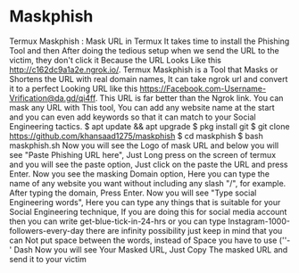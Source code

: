 # Maskphish
Termux Maskphish : Mask URL in Termux  It takes time to install the Phishing Tool and then After doing the tedious setup when we send the URL to the victim, they don't click it Because the URL Looks Like this http://c162dc9a1a2e.ngrok.io/. Termux Maskphish is a Tool that Masks or Shortens the URL with real domain names, It can take ngrok url and convert it to a perfect Looking URL like this https://Facebook.com-Username-Vrification@da.gd/qi4ff. This URL is far better than the Ngrok link.  You can mask any URL with This tool, You can add any website name at the start and you can even add keywords so that it can match to your Social Engineering tactics.   $ apt update &amp;&amp; apt upgrade $ pkg install git $ git clone https://github.com/khansaad1275/maskphish $ cd maskphish $ bash maskphish.sh  Now you will see the Logo of mask URL and below you will see "Paste Phishing URL here", Just Long press on the screen of termux and you will see the paste option, Just click on the paste the URL and press Enter. Now you see the masking Domain option, Here you can type the name of any website you want without including any slash "/", for example. After typing the domain, Press Enter. Now you will see "Type social Engineering words", Here you can type any things that is suitable for your Social Engineering technique, If you are doing this for social media account then you can write get-blue-tick-in-24-hrs or you can type Instagram-1000-followers-every-day there are infinity possibility just keep in mind that you can Not put space between the words, instead of Space you have to use (''-' Dash Now you will see Your Masked URL, Just Copy The masked URL and send it to your victim
